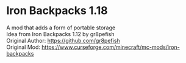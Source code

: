 # Iron Backpacks 1.18

A mod that adds a form of portable storage  
Idea from Iron Backpacks 1.12 by gr8pefish  
Original Author:
https://github.com/gr8pefish  
Original Mod:
https://www.curseforge.com/minecraft/mc-mods/iron-backpacks  

